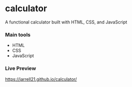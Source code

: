 # calculator

A functional calculator built with HTML, CSS, and JavaScript

### Main tools

- HTML
- CSS
- JavaScript

### Live Preview

https://jarrell21.github.io/calculator/
